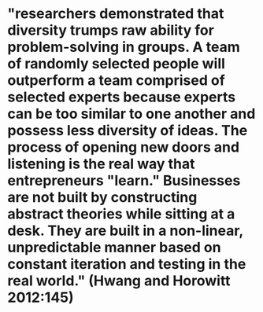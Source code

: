 # "researchers demonstrated that diversity trumps raw ability for problem-solving in groups. A team of randomly selected people will outperform a team comprised of selected experts because experts can be too similar to one another and possess less diversity of ideas. The process of opening new doors and listening is the real way that entrepreneurs "learn." Businesses are not built by constructing abstract theories while sitting at a desk. They are built in a non-linear, unpredictable manner based on constant iteration and testing in the real world." (Hwang and Horowitt 2012:145)